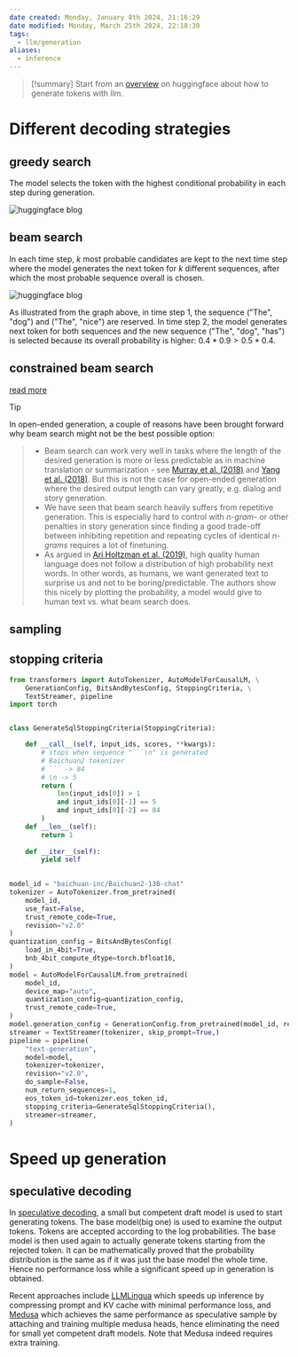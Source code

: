 ```yaml
---
date created: Monday, January 8th 2024, 21:16:29
date modified: Monday, March 25th 2024, 22:18:30
tags:
  - llm/generation
aliases:
  - inference
---
```


> [!summary] Start from an [overview](https://huggingface.co/blog/how-to-generate) on huggingface about how to generate tokens with llm.


# Different decoding strategies

## greedy search

The model selects the token with the highest conditional probability in each step during generation.

![huggingface blog](https://huggingface.co/blog/assets/02_how-to-generate/greedy_search.png)

## beam search

In each time step, $k$ most probable candidates are kept to the next time step where the model generates the next token for $k$ different sequences, after which the most probable sequence overall is chosen.

![huggingface blog](https://huggingface.co/blog/assets/02_how-to-generate/beam_search.png)

As illustrated from the graph above, in time step 1, the sequence ("The", "dog") and ("The", "nice") are reserved. In time step 2, the model generates next token for both sequences and the new sequence ("The", "dog", "has") is selected because its overall probability is higher: $0.4*0.9 > 0.5 * 0.4$.

## constrained beam search

[read more](https://huggingface.co/blog/constrained-beam-search)

> [!tip] 
> In open-ended generation, a couple of reasons have been brought forward why beam search might not be the best possible option:
> >- Beam search can work very well in tasks where the length of the desired generation is more or less predictable as in machine translation or summarization - see [Murray et al. (2018)](https://arxiv.org/abs/1808.10006) and [Yang et al. (2018)](https://arxiv.org/abs/1808.09582). But this is not the case for open-ended generation where the desired output length can vary greatly, e.g. dialog and story generation.
>> - We have seen that beam search heavily suffers from repetitive generation. This is especially hard to control with _n-gram_- or other penalties in story generation since finding a good trade-off between inhibiting repetition and repeating cycles of identical _n-grams_ requires a lot of finetuning. 
>> - As argued in [Ari Holtzman et al. (2019)](https://arxiv.org/abs/1904.09751), high quality human language does not follow a distribution of high probability next words. In other words, as humans, we want generated text to surprise us and not to be boring/predictable. The authors show this nicely by plotting the probability, a model would give to human text vs. what beam search does.

## sampling


## stopping criteria

```python
from transformers import AutoTokenizer, AutoModelForCausalLM, \
    GenerationConfig, BitsAndBytesConfig, StoppingCriteria, \
    TextStreamer, pipeline
import torch


class GenerateSqlStoppingCriteria(StoppingCriteria):

    def __call__(self, input_ids, scores, **kwargs):
        # stops when sequence "```\n" is generated
        # Baichuan2 tokenizer
        # ``` -> 84
        # \n -> 5
        return (
            len(input_ids[0]) > 1
            and input_ids[0][-1] == 5
            and input_ids[0][-2] == 84
        )
    def __len__(self):
        return 1
    
    def __iter__(self):
        yield self

        
model_id = "baichuan-inc/Baichuan2-13B-chat"
tokenizer = AutoTokenizer.from_pretrained(
    model_id,
    use_fast=False,
    trust_remote_code=True,
    revision="v2.0"
)
quantization_config = BitsAndBytesConfig(
    load_in_4bit=True,
    bnb_4bit_compute_dtype=torch.bfloat16,
)
model = AutoModelForCausalLM.from_pretrained(
    model_id,
    device_map="auto",
    quantization_config=quantization_config,
    trust_remote_code=True,
)
model.generation_config = GenerationConfig.from_pretrained(model_id, revision="v2.0")
streamer = TextStreamer(tokenizer, skip_prompt=True,)
pipeline = pipeline(
    "text-generation",
    model=model,
    tokenizer=tokenizer,
    revision="v2.0",
    do_sample=False,
    num_return_sequences=1,
    eos_token_id=tokenizer.eos_token_id,
    stopping_criteria=GenerateSqlStoppingCriteria(),
    streamer=streamer,
)
```

# Speed up generation

## speculative decoding

In [speculative decoding](https://huggingface.co/blog/whisper-speculative-decoding), a small but competent draft model is used to start generating tokens. The base model(big one) is used to examine the output tokens. Tokens are accepted according to the log probabilities. The base model is then used again to actually generate tokens starting from the rejected token. It can be mathematically proved that the probability distribution is the same as if it was just the base model the whole time. Hence no performance loss while a significant speed up in generation is obtained.

Recent approaches include [LLMLingua](https://github.com/microsoft/LLMLingua) which speeds up inference by compressing prompt and KV cache with minimal performance loss, and [Medusa](https://sites.google.com/view/medusa-llm) which achieves the same performance as speculative sample by attaching and training multiple medusa heads, hence eliminating the need for small yet competent draft models. Note that Medusa indeed requires extra training.
